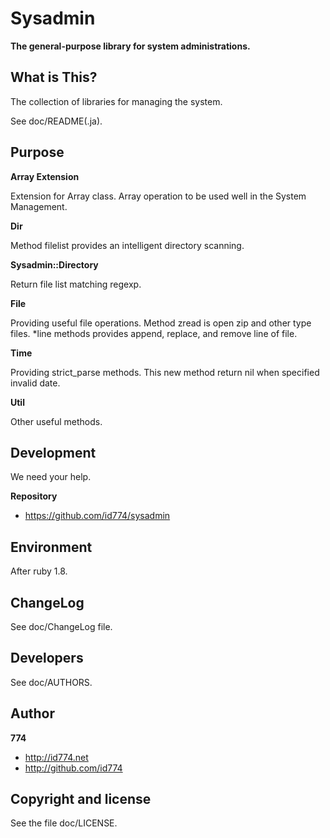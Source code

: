 Sysadmin
========

**The general-purpose library for system administrations.**


What is This?
-------------

The collection of libraries for managing the system.

See doc/README(.ja).


Purpose
-------

**Array Extension**

Extension for Array class. Array operation to be used well in the System Management.


**Dir**

Method filelist provides an intelligent directory scanning.


**Sysadmin::Directory**

Return file list matching regexp.


**File**

Providing useful file operations. Method zread is open zip and other type files. *line methods provides append, replace, and remove line of file.


**Time**

Providing strict_parse methods. This new method return nil when specified invalid date.


**Util**

Other useful methods.


Development
-----------

We need your help.

**Repository**

+ https://github.com/id774/sysadmin


Environment
-----------

After ruby 1.8.


ChangeLog
---------

See doc/ChangeLog file.


Developers
----------

See doc/AUTHORS.


Author
------

**774**

+ http://id774.net
+ http://github.com/id774


Copyright and license
---------------------

See the file doc/LICENSE.

